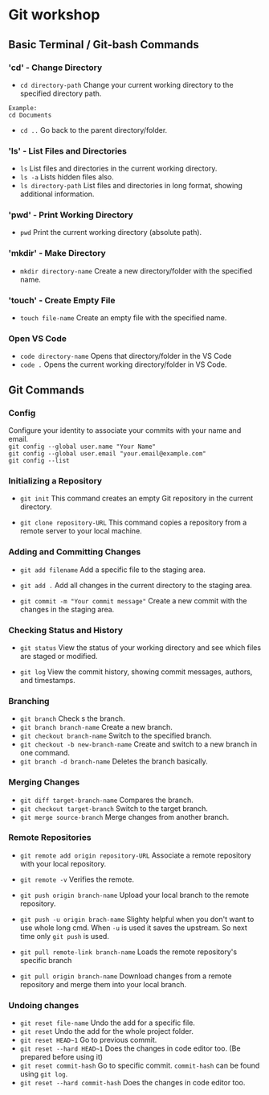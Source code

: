 # Git workshop

## Basic Terminal / Git-bash Commands

### 'cd' - Change Directory
- ```cd directory-path``` Change your current working directory to the specified directory path.
```
Example:
cd Documents
```
- ```cd ..``` Go back to the parent directory/folder.

### 'ls' - List Files and Directories
- ```ls``` List files and directories in the current working directory.
- ```ls -a``` Lists hidden files also.
- ```ls directory-path``` List files and directories in long format, showing additional information.

### 'pwd' - Print Working Directory
- ```pwd``` Print the current working directory (absolute path).

### 'mkdir' - Make Directory
- ```mkdir directory-name``` Create a new directory/folder with the specified name.

### 'touch' - Create Empty File
- ```touch file-name``` Create an empty file with the specified name.

### Open VS Code
- ```code directory-name``` Opens that directory/folder in the VS Code
- ```code .``` Opens the current working directory/folder in VS Code.

## Git Commands
### Config

Configure your identity to associate your commits with your name and email.
<br>
```git config --global user.name "Your Name"```
<br>
```git config --global user.email "your.email@example.com"```
<br>
```git config --list```

### Initializing a Repository
- ```git init``` This command creates an empty Git repository in the current directory.

- ```git clone repository-URL``` This command copies a repository from a remote server to your local machine.

### Adding and Committing Changes
- ```git add filename```
Add a specific file to the staging area.

- ```git add .```
Add all changes in the current directory to the staging area.

- ```git commit -m "Your commit message"``` Create a new commit with the changes in the staging area.

### Checking Status and History
- ```git status``` View the status of your working directory and see which files are staged or modified.

- ```git log``` View the commit history, showing commit messages, authors, and timestamps.

### Branching
- ```git branch``` Check s the branch.
- ```git branch branch-name``` Create a new branch.
- ```git checkout branch-name``` Switch to the specified branch.
- ```git checkout -b new-branch-name``` Create and switch to a new branch in one command.
- ```git branch -d branch-name``` Deletes the branch basically.

### Merging Changes
- ```git diff target-branch-name``` Compares the branch.
- ```git checkout target-branch``` Switch to the target branch.
- ```git merge source-branch``` Merge changes from another branch.

### Remote Repositories
- ```git remote add origin repository-URL``` Associate a remote repository with your local repository.
- ```git remote -v``` Verifies the remote.

- ```git push origin branch-name``` Upload your local branch to the remote repository.

- ```git push -u origin brach-name``` Slighty helpful when you don't want to use whole long cmd. When ```-u``` is used it saves the upstream. So next time only ```git push``` is used.

- ```git pull remote-link branch-name``` Loads the remote repository's specific branch

- ```git pull origin branch-name``` Download changes from a remote repository and merge them into your local branch.

### Undoing changes
- ```git reset file-name``` Undo the add for a specific file.
- ```git reset``` Undo the add for the whole project folder.
- ```git reset HEAD~1``` Go to previous commit.
- ```git reset --hard HEAD~1``` Does the changes in code editor too. (Be prepared before using it)
- ```git reset commit-hash``` Go to specific commit. ```commit-hash``` can be found using ```git log```.
- ```git reset --hard commit-hash``` Does the changes in code editor too.
